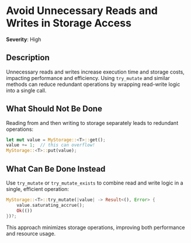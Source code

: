 # Avoid Unnecessary Reads and Writes in Storage Access

**Severity**: High

## Description

Unnecessary reads and writes increase execution time and storage costs, impacting performance and efficiency. Using
`try_mutate` and similar methods can reduce redundant operations by wrapping read-write logic into a single call.

## What Should Not Be Done

Reading from and then writing to storage separately leads to redundant operations:

```rust
let mut value = MyStorage::<T>::get();
value += 1;  // this can overflow!
MyStorage::<T>::put(value);
```

## What Can Be Done Instead

Use `try_mutate` or `try_mutate_exists` to combine read and write logic in a single, efficient operation:

```rust
MyStorage::<T>::try_mutate(|value| -> Result<(), Error> {
    value.saturating_accrue();
    Ok(())
})?;
```

This approach minimizes storage operations, improving both performance and resource usage.
